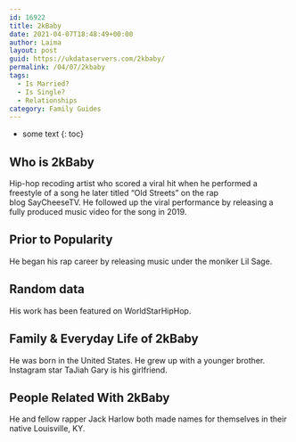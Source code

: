 ```yaml
---
id: 16922
title: 2kBaby
date: 2021-04-07T18:48:49+00:00
author: Laima
layout: post
guid: https://ukdataservers.com/2kbaby/
permalink: /04/07/2kbaby
tags:
  - Is Married?
  - Is Single?
  - Relationships
category: Family Guides
---
```


* some text
{: toc}


## Who is 2kBaby
                  
                  
                  
Hip-hop recoding artist who scored a viral hit when he performed a freestyle of a song he later titled &#8220;Old Streets&#8221; on the rap blog SayCheeseTV. He followed up the viral performance by releasing a fully produced music video for the song in 2019. 
                  
              
            
              
            
                
                
                
## Prior to Popularity
                  
                  
                  
He began his rap career by releasing music under the moniker Lil Sage. 
                  
              
            
              
            
                
                
                
## Random data
                  
                  
                  
His work has been featured on WorldStarHipHop. 
                  
              
            
              
            
                
                
                
## Family & Everyday Life of 2kBaby
                  
                  
                  
He was born in the United States. He grew up with a younger brother. Instagram star TaJiah Gary is his girlfriend.
                  
              
            
              
            
                
                
                
## People Related With 2kBaby
                  
                  
                  
He and fellow rapper Jack Harlow both made names for themselves in their native Louisville, KY. 
                  
              
            
              
            
                
              
            
              
              
            
            
              
            
          
          
          